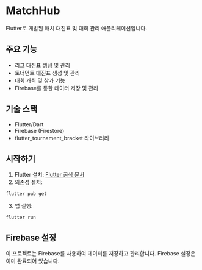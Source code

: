 # MatchHub

Flutter로 개발된 매치 대진표 및 대회 관리 애플리케이션입니다.

## 주요 기능

- 리그 대진표 생성 및 관리
- 토너먼트 대진표 생성 및 관리
- 대회 개최 및 참가 기능
- Firebase를 통한 데이터 저장 및 관리

## 기술 스택

- Flutter/Dart
- Firebase (Firestore)
- flutter_tournament_bracket 라이브러리

## 시작하기

1. Flutter 설치: [Flutter 공식 문서](https://docs.flutter.dev/get-started/install)
2. 의존성 설치:
```
flutter pub get
```
3. 앱 실행:
```
flutter run
```

## Firebase 설정

이 프로젝트는 Firebase를 사용하여 데이터를 저장하고 관리합니다. Firebase 설정은 이미 완료되어 있습니다.
